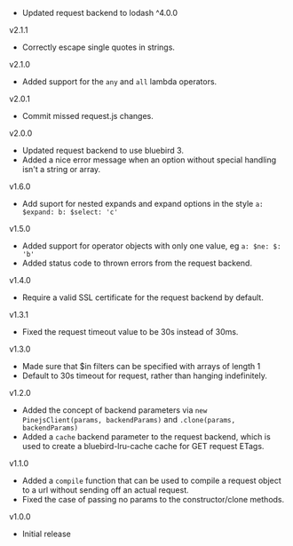 * Updated request backend to lodash ^4.0.0

v2.1.1

* Correctly escape single quotes in strings.

v2.1.0

* Added support for the `any` and `all` lambda operators.

v2.0.1

* Commit missed request.js changes.

v2.0.0

* Updated request backend to use bluebird 3.
* Added a nice error message when an option without special handling isn't a string or array.

v1.6.0

* Add suport for nested expands and expand options in the style `a: $expand: b: $select: 'c'`

v1.5.0

* Added support for operator objects with only one value, eg `a: $ne: $: 'b'`
* Added status code to thrown errors from the request backend.

v1.4.0

* Require a valid SSL certificate for the request backend by default.

v1.3.1

* Fixed the request timeout value to be 30s instead of 30ms.

v1.3.0

* Made sure that $in filters can be specified with arrays of length 1
* Default to 30s timeout for request, rather than hanging indefinitely.

v1.2.0

* Added the concept of backend parameters via `new PinejsClient(params, backendParams)` and `.clone(params, backendParams)`
* Added a `cache` backend parameter to the request backend, which is used to create a bluebird-lru-cache cache for GET request ETags.

v1.1.0

* Added a `compile` function that can be used to compile a request object to a url without sending off an actual request.
* Fixed the case of passing no params to the constructor/clone methods.

v1.0.0

* Initial release
